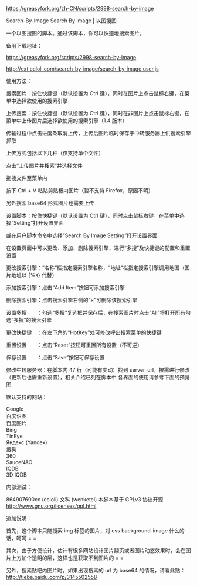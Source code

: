 https://greasyfork.org/zh-CN/scripts/2998-search-by-image

Search-By-Image
Search By Image | 以图搜图

一个以图搜图的脚本。通过该脚本，你可以快速地搜索图片。

备用下载地址：

https://greasyfork.org/scripts/2998-search-by-image

http://ext.ccloli.com/search-by-image/search-by-image.user.js

使用方法：

搜索图片：按住快捷键（默认设置为 Ctrl 键），同时在图片上点击鼠标右键，在菜单中选择欲使用的搜索引擎

上传搜索：按住快捷键（默认设置为 Ctrl 键），同时在非图片上点击鼠标右键，在菜单中上传图片后选择欲使用的搜索引擎（1.4 版本）

传输过程中点击进度条取消上传，上传后图片临时保存于中转服务器上供搜索引擎抓取

上传方式包括以下几种（仅支持单个文件）

点击“上传图片并搜索”并选择文件

拖拽文件至菜单内

按下 Ctrl + V 粘贴剪贴板内图片（暂不支持 Firefox，原因不明）

另外搜索 base64 形式图片也需要上传

设置脚本：按住快捷键（默认设置为 Ctrl 键），同时点击鼠标右键，在菜单中选择“Setting”打开设置界面

或在用户脚本命令中选择“Search By Image Setting”打开设置界面

在设置页面中可以更改、添加、删除搜索引擎，进行“多搜”及快捷键的配置和重置设置

更改搜索引擎：“名称”栏指定搜索引擎名称，“地址”栏指定搜索引擎调用地图（图片地址以 {%s} 代替）


添加搜索引擎：点击“Add Item”按钮可添加搜索引擎

删除搜索引擎：点击搜索引擎右侧的“×”可删除该搜索引擎

设置多搜　　：勾选“多搜”复选框并保存后，在搜索图片时点击“All”将打开所有勾选“多搜”的搜索引擎

更改快捷键　：在左下角的“HotKey”处可修改呼出搜索菜单的快捷键

重置设置　　：点击“Reset”按钮可重置所有设置（不可逆）

保存设置　　：点击“Save”按钮可保存设置

修改中转服务器：在脚本内 47 行（可能有变动）找到 server_url，按需进行修改（更新后也需重新设置），相关介绍已列在脚本中
各界面的使用请参考下面的预览图

默认支持的网站：

Google<br>
百度识图<br>
百度图片<br>
Bing<br>
TinEye<br>
Яндекс (Yandex)<br>
搜狗<br>
360<br>
SauceNAO<br>
IQDB<br>
3D IQDB<br>

内部测试：

864907600cc (ccloli)
文科 (wenketel)
本脚本基于 GPLv3 协议开源 http://www.gnu.org/licenses/gpl.html‎

追加说明：

首先，这个脚本只能搜索 img 标签的图片，对 css background-image 什么的话，呵呵 = =

其次，由于方便设计，估计有很多网站设计图片翻页或者图片动态效果时，会在图片上方加个透明的层，这样也是获取不到图片的 = =

另外，搜索贴吧内图片时，如果出现搜索的 url 为 base64 的情况，请看此贴：http://tieba.baidu.com/p/3145502558
